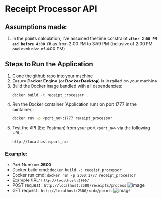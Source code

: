 # Receipt Processor API

## Assumptions made:
1. In the points calculation, I've assumed the time constraint **`after 2:00 PM and before 4:00 PM`** as from 2:00 PM to 3:59 PM (inclusive of 2:00 PM and exclusive of 4:00 PM)

## Steps to Run the Application
1. Clone the github repo into your machine
2. Ensure **Docker Engine** (or **Docker Desktop**) is installed on your machine
3. Build the Docker image bundled with all dependencies:
   ```bash
   docker build -t receipt_processor .
4. Run the Docker container (Application runs on port 1777 in the container):
    ```bash
    docker run -p <port_no>:1777 receipt_processor
5. Test the API (Ex: Postman) from your port `<port_no>` via the following URL:
    ```bash
    http://localhost:<port_no>

### Example:
- Port Number: **2500**
- Docker build cmd: `docker build -t receipt_processor .`
- Docker run cmd: `docker run -p 2500:1777 receipt_processor`
- Example URL: `http://localhost:2500/`
- POST request : `http://localhost:2500/receipts/process`
![image](https://github.com/user-attachments/assets/8ea6bac3-3c70-475a-a3d4-4850609e7d35)
- GET request  : `http://localhost:2500/<id>/points`
![image](https://github.com/user-attachments/assets/274bafa9-1506-43fb-bb25-d3985800b2a9)

